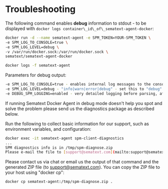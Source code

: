 # Troubleshooting 

The following command enables **debug** information to stdout - to be
displayed with `docker logs
container\_id\_of\_sematext-agent-docker`:

```sh
docker run -d --name sematext-agent -e SPM_TOKEN=YOUR-SPM_TOKEN \
-e SPM_LOG_TO_CONSOLE=true \
-e SPM_LOG_LEVEL=debug \
-v /var/run/docker.sock:/var/run/docker.sock \
sematext/sematext-agent-docker

docker logs -f sematext-agent
```

Parameters for debug
output:

``` sh
-e SPM_LOG_TO_CONSOLE=true - enables internal log messages to the console. Normally only metrics and errors are logged to the console
-e SPM_LOG_LEVEL=debug - "info|warn|error|debug" - set this to "debug" to see all messages on console
-e DEBUG_SPM_LOGGING=enabled - very detailed logging before parsing, after parsing, inserts to Logsene, etc. - please activate it only on demand from our support
```


If running Sematext Docker Agent in debug mode doesn't help you spot and
solve the problem please send us the diagnostics package as described
below.

Run the following to collect basic information for our support, such as
environment variables, and configuration:

``` sh
docker exec -it sematext-agent spm-client-diagnostics
...
SPM diagnostics info is in /tmp/spm-diagnose.zip
Please e-mail the file to [support@sematext.com](mailto:support@sematext.com)
```

Please contact us via chat or email us the output of that command and
the generated ZIP file (to support@sematext.com). You can copy the ZIP
file to your host using "docker cp":

``` sh
docker cp sematext-agent:/tmp/spm-diagnose.zip .
```
